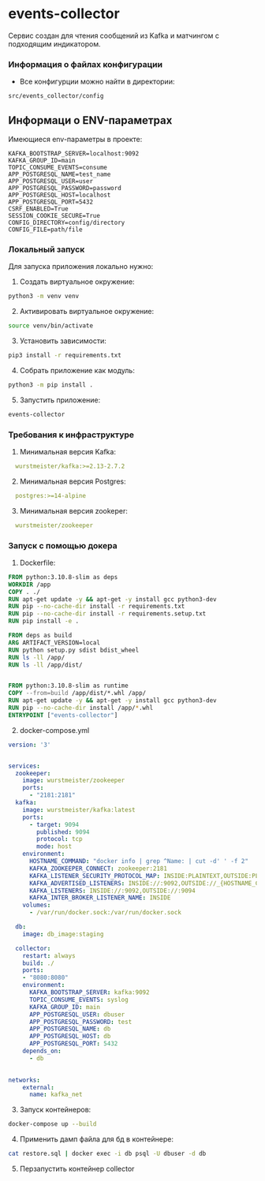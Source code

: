 # events-collector

Сервис создан для чтения сообщений из Kafka и матчингом с подходящим индикатором.

### Информация о файлах конфигурации

- Все конфигурции можно найти в директории:
```
src/events_collector/config
```

## Информаци о ENV-параметрах
Имеющиеся env-параметры в проекте:
```env
KAFKA_BOOTSTRAP_SERVER=localhost:9092
KAFKA_GROUP_ID=main
TOPIC_CONSUME_EVENTS=consume
APP_POSTGRESQL_NAME=test_name
APP_POSTGRESQL_USER=user
APP_POSTGRESQL_PASSWORD=password
APP_POSTGRESQL_HOST=localhost
APP_POSTGRESQL_PORT=5432
CSRF_ENABLED=True
SESSION_COOKIE_SECURE=True
CONFIG_DIRECTORY=config/directory
CONFIG_FILE=path/file
```

### Локальный запуск

Для запуска приложения локально нужно:

1. Создать виртуальное окружение:
```bash
python3 -m venv venv
```

2. Активировать виртуальное окружение:
```bash
source venv/bin/activate
```

3. Установить зависимости:
```bash
pip3 install -r requirements.txt
```

4. Собрать приложение как модуль:
```bash
python3 -m pip install .
```

5. Запустить приложение:
```bash
events-collector
```

### Требования к инфраструктуре
1. Минимальная версия Kafka:
  ```yaml
    wurstmeister/kafka:>=2.13-2.7.2
  ```
2. Минимальная версия Postgres:
  ```yaml
    postgres:>=14-alpine
  ```
3. Минимальная версия zookeper:
  ```yaml
    wurstmeister/zookeeper
  ```

### Запуск с помощью докера
1. Dockerfile:
```dockerfile
FROM python:3.10.8-slim as deps
WORKDIR /app
COPY . ./
RUN apt-get update -y && apt-get -y install gcc python3-dev
RUN pip --no-cache-dir install -r requirements.txt 
RUN pip --no-cache-dir install -r requirements.setup.txt 
RUN pip install -e .

FROM deps as build
ARG ARTIFACT_VERSION=local
RUN python setup.py sdist bdist_wheel
RUN ls -ll /app/
RUN ls -ll /app/dist/


FROM python:3.10.8-slim as runtime
COPY --from=build /app/dist/*.whl /app/
RUN apt-get update -y && apt-get -y install gcc python3-dev
RUN pip --no-cache-dir install /app/*.whl
ENTRYPOINT ["events-collector"]
```

2. docker-compose.yml
```yaml
version: '3'


services:
  zookeeper:
    image: wurstmeister/zookeeper
    ports:
      - "2181:2181"
  kafka:
    image: wurstmeister/kafka:latest
    ports:
      - target: 9094
        published: 9094
        protocol: tcp
        mode: host
    environment:
      HOSTNAME_COMMAND: "docker info | grep ^Name: | cut -d' ' -f 2"
      KAFKA_ZOOKEEPER_CONNECT: zookeeper:2181
      KAFKA_LISTENER_SECURITY_PROTOCOL_MAP: INSIDE:PLAINTEXT,OUTSIDE:PLAINTEXT
      KAFKA_ADVERTISED_LISTENERS: INSIDE://:9092,OUTSIDE://_{HOSTNAME_COMMAND}:9094
      KAFKA_LISTENERS: INSIDE://:9092,OUTSIDE://:9094
      KAFKA_INTER_BROKER_LISTENER_NAME: INSIDE
    volumes:
      - /var/run/docker.sock:/var/run/docker.sock

  db:
    image: db_image:staging

  collector:
    restart: always
    build: ./
    ports:
    - "8080:8080"
    environment:
      KAFKA_BOOTSTRAP_SERVER: kafka:9092
      TOPIC_CONSUME_EVENTS: syslog
      KAFKA_GROUP_ID: main
      APP_POSTGRESQL_USER: dbuser
      APP_POSTGRESQL_PASSWORD: test
      APP_POSTGRESQL_NAME: db
      APP_POSTGRESQL_HOST: db
      APP_POSTGRESQL_PORT: 5432
    depends_on:
      - db

 
networks:
    external:
      name: kafka_net
```

3. Запуск контейнеров:
```bash
docker-compose up --build
```

4. Применить дамп файла для бд в контейнере:
```bash
cat restore.sql | docker exec -i db psql -U dbuser -d db
```

5. Перзапустить контейнер collector